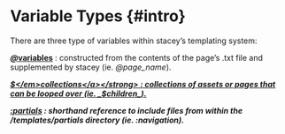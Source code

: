 Variable Types      {#intro}
==============

There are three type of variables within stacey’s templating system:

<strong><a href="./variables/"><em>@</em>variables</strong></a>
:   constructed from the contents of the page’s .txt file and supplemented by stacey (ie. _@page_name_).

<strong><a href="./collections/"><em>$</em>collections</a></strong>
:   collections of assets or pages that can be looped over (ie. _$children_).

<strong><a href="./partials/"><em>:</em>partials</strong></a>
:   shorthand reference to include files from within the _/templates/partials_ directory (ie. _&#58;navigation_).
